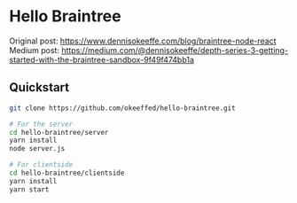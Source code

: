 # Hello Braintree

Original post: https://www.dennisokeeffe.com/blog/braintree-node-react
Medium post: https://medium.com/@dennisokeeffe/depth-series-3-getting-started-with-the-braintree-sandbox-9f49f474bb1a

## Quickstart

```bash
git clone https://github.com/okeeffed/hello-braintree.git

# For the server
cd hello-braintree/server
yarn install
node server.js

# For clientside
cd hello-braintree/clientside
yarn install
yarn start
```
